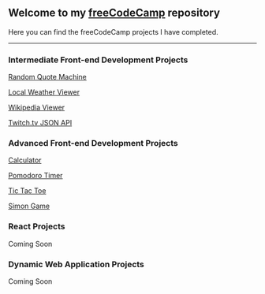 ## Welcome to my [freeCodeCamp](https://www.freecodecamp.com) repository


Here you can find the freeCodeCamp projects I have completed.

----

### Intermediate Front-end Development Projects
[Random Quote Machine](https://Egeroth24.github.io/freeCodeCamp/Random_Quote_Machine)

[Local Weather Viewer](https://Egeroth24.github.io/freeCodeCamp/Local_Weather_Viewer)

[Wikipedia Viewer](https://Egeroth24.github.io/freeCodeCamp/Wikipedia_Viewer)

[Twitch.tv JSON API](https://Egeroth24.github.io/freeCodeCamp/Twitch.tv_JSON_API)

### Advanced Front-end Development Projects

[Calculator](https://Egeroth24.github.io/freeCodeCamp/Calculator/)

[Pomodoro Timer](https://Egeroth24.github.io/freeCodeCamp/Pomodoro_Timer)

[Tic Tac Toe](https://Egeroth24.github.io/freeCodeCamp/Tic_Tac_Toe)

[Simon Game](https://Egeroth24.github.io/freeCodeCamp/Simon_Game)

### React Projects

Coming Soon

### Dynamic Web Application Projects

Coming Soon